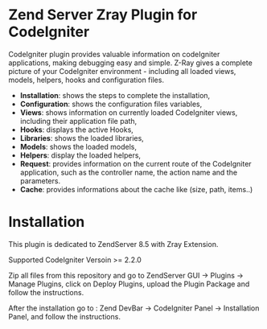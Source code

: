 Zend Server Zray Plugin for CodeIgniter
=======================================

CodeIgniter plugin provides valuable information on codeIgniter applications, making debugging easy and simple. Z-Ray gives a complete picture of your CodeIgniter environment - including all loaded views, models, helpers, hooks and configuration files.

- **Installation**: shows the steps to complete the installation,
- **Configuration**: shows the configuration files variables,
- **Views**: shows information on currently loaded CodeIgniter views, including their application file path,
- **Hooks**: displays the active Hooks,
- **Libraries**: shows the loaded libraries,
- **Models**: shows the loaded models,
- **Helpers**: display the loaded helpers,
- **Request**: provides information on the current route of the CodeIgniter application, such as the controller name, the action name and the parameters.
- **Cache**: provides informations about the cache like (size, path, items..)


Installation
=============

This plugin is dedicated to ZendServer 8.5 with Zray Extension.

Supported CodeIgniter Versoin >= 2.2.0

Zip all files from this repository and go to ZendServer GUI -> Plugins -> Manage Plugins,
click on Deploy Plugins, upload the Plugin Package and follow the instructions.

After the installation go to :
Zend DevBar -> CodeIgniter Panel -> Installation Panel, and follow the instructions.
